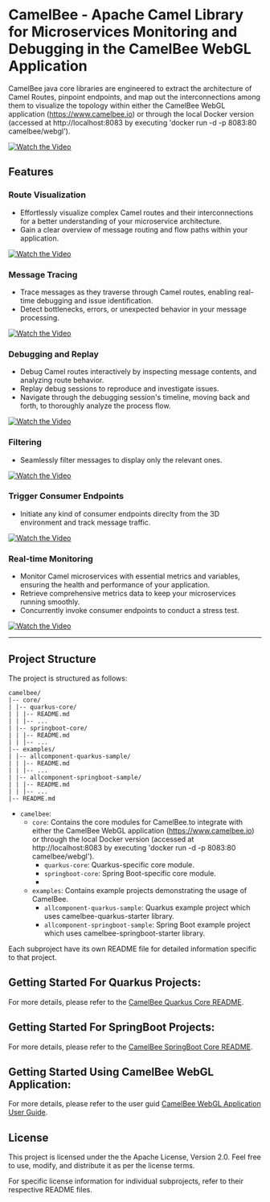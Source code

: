 # CamelBee - Apache Camel Library for Microservices Monitoring and Debugging in the CamelBee WebGL Application

CamelBee java core libraries are engineered to extract the architecture of Camel Routes, pinpoint endpoints, and map out the interconnections among them
to visualize the topology within either the CamelBee WebGL application (https://www.camelbee.io) or through the local Docker version (accessed at http://localhost:8083 by executing 'docker run -d -p 8083:80 camelbee/webgl').

[![ Watch the Video](images/startscene.png)](https://www.youtube.com/watch?v=W29ilyAsXlM)

## Features

### Route Visualization
- Effortlessly visualize complex Camel routes and their interconnections for a better understanding of your microservice architecture.
- Gain a clear overview of message routing and flow paths within your application.

[![ Watch the Video](images/debuggerscene.png)](https://www.youtube.com/watch?v=W29ilyAsXlM)

### Message Tracing
- Trace messages as they traverse through Camel routes, enabling real-time debugging and issue identification.
- Detect bottlenecks, errors, or unexpected behavior in your message processing.

[![ Watch the Video](images/messages.png)](https://www.youtube.com/watch?v=W29ilyAsXlM)
 
### Debugging and Replay
- Debug Camel routes interactively by inspecting message contents, and analyzing route behavior.
- Replay debug sessions to reproduce and investigate issues.
- Navigate through the debugging session's timeline, moving back and forth, to thoroughly analyze the process flow.

[![ Watch the Video](images/replay.png)](https://www.youtube.com/watch?v=W29ilyAsXlM)

### Filtering
- Seamlessly filter messages to display only the relevant ones.

[![ Watch the Video](images/filter.png)](https://www.youtube.com/watch?v=W29ilyAsXlM)

### Trigger Consumer Endpoints
- Initiate any kind of consumer endpoints direclty from the 3D environment and track message traffic.

[![ Watch the Video](images/routecaller.png)](https://www.youtube.com/watch?v=W29ilyAsXlM)

### Real-time Monitoring
- Monitor Camel microservices with essential metrics and variables, ensuring the health and performance of your application.
- Retrieve comprehensive metrics data to keep your microservices running smoothly.
- Concurrently invoke consumer endpoints to conduct a stress test.

[![ Watch the Video](images/metrics.png)](https://www.youtube.com/watch?v=W29ilyAsXlM)

  
---

## Project Structure

The project is structured as follows:

```shell
camelbee/
|-- core/
| |-- quarkus-core/
| | |-- README.md
| | |-- ...
| |-- springboot-core/
| | |-- README.md
| | |-- ...
|-- examples/
| |-- allcomponent-quarkus-sample/
| | |-- README.md
| | |-- ...
| |-- allcomponent-springboot-sample/
| | |-- README.md
| | |-- ...
|-- README.md
```

- `camelbee`:
  - `core`: Contains the core modules for CamelBee.to integrate with either the CamelBee WebGL application (https://www.camelbee.io) or through the local Docker version (accessed at http://localhost:8083 by executing 'docker run -d -p 8083:80 camelbee/webgl').
    - `quarkus-core`: Quarkus-specific core module.
    - `springboot-core`: Spring Boot-specific core module.
    - 
  - `examples`: Contains example projects demonstrating the usage of CamelBee.
    - `allcomponent-quarkus-sample`:  Quarkus example project which uses camelbee-quarkus-starter library.
    - `allcomponent-springboot-sample`: Spring Boot example project which uses camelbee-springboot-starter library.

Each subproject have its own README file for detailed information specific to that project.

## Getting Started For Quarkus Projects:

For more details, please refer to the [CamelBee Quarkus Core README](https://github.com/egekaraosmanoglu/camelbee/blob/main/core/quarkus-core/README.md).

## Getting Started For SpringBoot Projects:

For more details, please refer to the [CamelBee SpringBoot Core README](https://github.com/egekaraosmanoglu/camelbee/blob/main/core/springboot-core/README.md).

## Getting Started Using CamelBee WebGL Application:

For more details, please refer to the user guid [CamelBee WebGL Application User Guide](https://github.com/egekaraosmanoglu/camelbee/blob/main/docs/camelbee_userguide.pdf).

##

## License

This project is licensed under the the Apache License, Version 2.0. Feel free to use, modify, and distribute it as per the license terms.

For specific license information for individual subprojects, refer to their respective README files.

